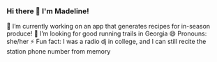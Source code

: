 ### Hi there 👋 I'm Madeline!

 🔭  I’m currently working on an app that generates recipes for in-season produce!
 🤔  I’m looking for good running trails in Georgia 
 😄  Pronouns: she/her
  ⚡  Fun fact: I was a radio dj in college, and I can still recite the station phone number from memory
